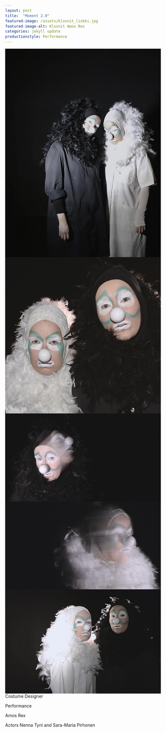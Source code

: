 ```yaml
---
layout: post
title:  "Moment 2.0"
featured-image: /assets/klovnit_linkki.jpg
featured-image-alt: Klovnit Amos Rex
categories: jekyll update
productionstyle: Performance
---
```

<img style="float: right;" max-width=30% src="/assets/projects/klovnit3.jpg">
<img style="float: right;" src="/assets/projects/klovnit5.jpg">
<img style="float: right;" src="/assets/projects/klovnit1.jpg">
<img style="float: right;" src="/assets/projects/klovnit2.jpg">
<img style="float: right;" src="/assets/klovnit_linkki.jpg">

Costume Designer

Performance

Amos Rex

Actors Nenna Tyni and Sara-Maria Pirhonen

